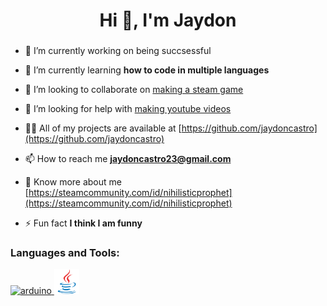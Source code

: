 <h1 align="center">Hi 👋, I'm Jaydon</h1>
<h3 align="center"></h3>

- 🔭 I’m currently working on being succsessful

- 🌱 I’m currently learning **how to code in multiple languages**

- 👯 I’m looking to collaborate on [making a steam game](https://steamcommunity.com/id/nihilisticprophet)

- 🤝 I’m looking for help with [making youtube videos](https://www.youtube.com/channel/UC03ltjLP8Ndnpyb0-lK0jYA)

- 👨‍💻 All of my projects are available at [https://github.com/jaydoncastro](https://github.com/jaydoncastro)

- 📫 How to reach me **jaydoncastro23@gmail.com**

- 📄 Know more about me [https://steamcommunity.com/id/nihilisticprophet](https://steamcommunity.com/id/nihilisticprophet)

- ⚡ Fun fact **I think I am funny**


<h3 align="left">Languages and Tools:</h3>
<p align="left"> <a href="https://www.arduino.cc/" target="_blank" rel="noreferrer"> <img src="https://cdn.worldvectorlogo.com/logos/arduino-1.svg" alt="arduino" width="40" height="40"/> </a> <a href="https://www.java.com" target="_blank" rel="noreferrer"> <img src="https://raw.githubusercontent.com/devicons/devicon/master/icons/java/java-original.svg" alt="java" width="40" height="40"/> </a> </p>
